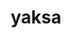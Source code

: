 ---
title: "yaksa"
layout: cache
categories: [package, develop]
meta: {"compilers": ["apple-clang@=16.0.0", "gcc@=11.4.0", "gcc@=12.3.0", "gcc@=12.4.0", "gcc@=7.3.1", "gcc@=7.5.0", "gcc@=9.4.0", "oneapi@=2024.2.1"], "num_specs": 98, "num_specs_by_stack": {"aws-isc": 1, "aws-isc-aarch64": 1, "aws-pcluster-neoverse_v1": 4, "build_systems": 4, "e4s": 25, "e4s-neoverse-v2": 16, "e4s-neoverse_v1": 10, "e4s-oneapi": 21, "e4s-power": 4, "e4s-rocm-external": 10, "hep": 5, "ml-darwin-aarch64-mps": 2, "root": 98, "tutorial": 10}, "oss": ["amzn2", "sequoia", "ubuntu18.04", "ubuntu20.04", "ubuntu22.04"], "platforms": ["darwin", "linux"], "stacks": ["aws-isc", "aws-isc-aarch64", "aws-pcluster-neoverse_v1", "build_systems", "e4s", "e4s-neoverse-v2", "e4s-neoverse_v1", "e4s-oneapi", "e4s-power", "e4s-rocm-external", "hep", "ml-darwin-aarch64-mps", "root", "tutorial"], "targets": ["aarch64", "neoverse_v1", "neoverse_v2", "ppc64le", "x86_64_v3"], "versions": ["0.3"]}
spec_details: [{"compiler": "gcc@=11.4.0", "hash": "2rs4mn6szqyvzryc4o3w32opz62zdcoz", "os": "ubuntu22.04", "platform": "linux", "size": "-", "stacks": ["hep", "root"], "target": "x86_64_v3", "variants": ["build_system=autotools", "~cuda", "~level_zero", "~rocm"], "versions": ["0.3"]}, {"compiler": "gcc@=11.4.0", "hash": "4cmfif3krk65je7cczkqeybvbilgc5zu", "os": "ubuntu22.04", "platform": "linux", "size": "-", "stacks": ["e4s-neoverse_v1", "root"], "target": "neoverse_v1", "variants": ["build_system=autotools", "~cuda", "~level_zero", "~rocm"], "versions": ["0.3"]}, {"compiler": "gcc@=9.4.0", "hash": "4l7lj6sr3gs36uh5sxmvj2ycflhixe57", "os": "ubuntu20.04", "platform": "linux", "size": "-", "stacks": ["e4s-power", "root"], "target": "ppc64le", "variants": ["build_system=autotools", "~cuda", "~level_zero", "~rocm"], "versions": ["0.3"]}, {"compiler": "gcc@=11.4.0", "hash": "4tbvi47wfxsfktayahw74trasrjbxu7h", "os": "ubuntu22.04", "platform": "linux", "size": "-", "stacks": ["e4s-neoverse-v2", "root"], "target": "neoverse_v2", "variants": ["build_system=autotools", "~cuda", "~level_zero", "~rocm"], "versions": ["0.3"]}, {"compiler": "gcc@=9.4.0", "hash": "5e6vo6dgds5ycvezsbvpnwew5p7ryesv", "os": "ubuntu20.04", "platform": "linux", "size": "-", "stacks": ["e4s-power", "root"], "target": "ppc64le", "variants": ["build_system=autotools", "~cuda", "~level_zero", "~rocm"], "versions": ["0.3"]}, {"compiler": "oneapi@=2024.2.1", "hash": "5jcbwadzud3ldehqhapu4rhxkjajiyqv", "os": "ubuntu22.04", "platform": "linux", "size": "-", "stacks": ["e4s-oneapi", "root"], "target": "x86_64_v3", "variants": ["build_system=autotools", "~cuda", "~level_zero", "~rocm"], "versions": ["0.3"]}, {"compiler": "oneapi@=2024.2.1", "hash": "5noxcmy5hjygj3u4f5xwciacdpeaathw", "os": "ubuntu22.04", "platform": "linux", "size": "-", "stacks": ["e4s-oneapi", "root"], "target": "x86_64_v3", "variants": ["build_system=autotools", "~cuda", "~level_zero", "~rocm"], "versions": ["0.3"]}, {"compiler": "oneapi@=2024.2.1", "hash": "5p622265cwnvmi3dlscmmnzszgh4emdp", "os": "ubuntu22.04", "platform": "linux", "size": "-", "stacks": ["e4s-oneapi", "root"], "target": "x86_64_v3", "variants": ["build_system=autotools", "~cuda", "~level_zero", "~rocm"], "versions": ["0.3"]}, {"compiler": "gcc@=12.4.0", "hash": "6jofn7uxzaw7jig26nef2gchjgjtt4nc", "os": "amzn2", "platform": "linux", "size": "-", "stacks": ["aws-pcluster-neoverse_v1", "root"], "target": "neoverse_v1", "variants": ["build_system=autotools", "~cuda", "~level_zero", "~rocm"], "versions": ["0.3"]}, {"compiler": "gcc@=11.4.0", "hash": "6otd2llwgf67ygw4qpou6d6zocuzaom4", "os": "ubuntu22.04", "platform": "linux", "size": "-", "stacks": ["e4s", "root"], "target": "x86_64_v3", "variants": ["build_system=autotools", "~cuda", "~level_zero", "~rocm"], "versions": ["0.3"]}, {"compiler": "gcc@=11.4.0", "hash": "76pkcjrg5q2hx2blrmfkmg4e4nvcxa5w", "os": "ubuntu22.04", "platform": "linux", "size": "-", "stacks": ["e4s", "root"], "target": "x86_64_v3", "variants": ["build_system=autotools", "~cuda", "~level_zero", "~rocm"], "versions": ["0.3"]}, {"compiler": "gcc@=11.4.0", "hash": "7d45tmf6r3kzlzmy7zmvfuxzldqwfk2n", "os": "ubuntu22.04", "platform": "linux", "size": "-", "stacks": ["e4s-neoverse-v2", "root"], "target": "neoverse_v2", "variants": ["build_system=autotools", "~cuda", "~level_zero", "~rocm"], "versions": ["0.3"]}, {"compiler": "oneapi@=2024.2.1", "hash": "7fpjkqw3f73sjvpjz5lz5p7qn3jmfbzr", "os": "ubuntu22.04", "platform": "linux", "size": "-", "stacks": ["e4s-oneapi", "root"], "target": "x86_64_v3", "variants": ["build_system=autotools", "~cuda", "~level_zero", "~rocm"], "versions": ["0.3"]}, {"compiler": "oneapi@=2024.2.1", "hash": "7yx3jurinx2jxvbjiyetpwv66uckfqss", "os": "ubuntu22.04", "platform": "linux", "size": "-", "stacks": ["e4s-oneapi", "root"], "target": "x86_64_v3", "variants": ["build_system=autotools", "~cuda", "~level_zero", "~rocm"], "versions": ["0.3"]}, {"compiler": "gcc@=12.4.0", "hash": "a4tnebtdtjuvm27qw2y7r677bsn6pmvs", "os": "amzn2", "platform": "linux", "size": "-", "stacks": ["aws-pcluster-neoverse_v1", "root"], "target": "neoverse_v1", "variants": ["build_system=autotools", "~cuda", "~level_zero", "~rocm"], "versions": ["0.3"]}, {"compiler": "gcc@=11.4.0", "hash": "a7loqiovhlegxql2f3peec7ofk5m5cs4", "os": "ubuntu22.04", "platform": "linux", "size": "-", "stacks": ["e4s", "root"], "target": "x86_64_v3", "variants": ["build_system=autotools", "~cuda", "~level_zero", "~rocm"], "versions": ["0.3"]}, {"compiler": "oneapi@=2024.2.1", "hash": "abb6uwdl5fwnzto5stx7yad56gq5hdh6", "os": "ubuntu22.04", "platform": "linux", "size": "-", "stacks": ["e4s-oneapi", "root"], "target": "x86_64_v3", "variants": ["build_system=autotools", "~cuda", "~level_zero", "~rocm"], "versions": ["0.3"]}, {"compiler": "oneapi@=2024.2.1", "hash": "ag2abd34oumb6z6wpihrysaotwqwqpiu", "os": "ubuntu22.04", "platform": "linux", "size": "-", "stacks": ["e4s-oneapi", "root"], "target": "x86_64_v3", "variants": ["build_system=autotools", "~cuda", "~level_zero", "~rocm"], "versions": ["0.3"]}, {"compiler": "gcc@=11.4.0", "hash": "ao4tn4447sajmep7xw3exkamrwrbbypd", "os": "ubuntu22.04", "platform": "linux", "size": "-", "stacks": ["e4s-neoverse-v2", "root"], "target": "neoverse_v2", "variants": ["build_system=autotools", "~cuda", "~level_zero", "~rocm"], "versions": ["0.3"]}, {"compiler": "gcc@=11.4.0", "hash": "ayg2tjcbonhx2rqgflz6srprtiezlhrx", "os": "ubuntu22.04", "platform": "linux", "size": "-", "stacks": ["e4s-neoverse-v2", "root"], "target": "neoverse_v2", "variants": ["build_system=autotools", "~cuda", "~level_zero", "~rocm"], "versions": ["0.3"]}, {"compiler": "gcc@=11.4.0", "hash": "b3n3x2fuv47khjo4m47mu4nw2epldejh", "os": "ubuntu22.04", "platform": "linux", "size": "-", "stacks": ["e4s", "root"], "target": "x86_64_v3", "variants": ["build_system=autotools", "~cuda", "~level_zero", "~rocm"], "versions": ["0.3"]}, {"compiler": "gcc@=7.5.0", "hash": "b4lqwmg5wk4sjrzzjw62nci2x7kwrter", "os": "ubuntu18.04", "platform": "linux", "size": "-", "stacks": ["build_systems", "root"], "target": "x86_64_v3", "variants": ["build_system=autotools", "~cuda", "~level_zero", "~rocm"], "versions": ["0.3"]}, {"compiler": "gcc@=11.4.0", "hash": "bayrcb6xucyv5psdtefbb3erubzrhf7d", "os": "ubuntu22.04", "platform": "linux", "size": "-", "stacks": ["e4s", "e4s-rocm-external", "root"], "target": "x86_64_v3", "variants": ["build_system=autotools", "~cuda", "~level_zero", "~rocm"], "versions": ["0.3"]}, {"compiler": "gcc@=11.4.0", "hash": "bxa7jxdt5qd6x5styfy2htrcea4vbtz5", "os": "ubuntu22.04", "platform": "linux", "size": "-", "stacks": ["e4s", "root"], "target": "x86_64_v3", "variants": ["build_system=autotools", "~cuda", "~level_zero", "~rocm"], "versions": ["0.3"]}, {"compiler": "gcc@=9.4.0", "hash": "ckz7dulj7cywvxuixfhccp22jtcibnzq", "os": "ubuntu20.04", "platform": "linux", "size": "-", "stacks": ["e4s-power", "root"], "target": "ppc64le", "variants": ["build_system=autotools", "~cuda", "~level_zero", "~rocm"], "versions": ["0.3"]}, {"compiler": "oneapi@=2024.2.1", "hash": "ctcrg4thfdti6yasonsrw4i45v3phkdl", "os": "ubuntu22.04", "platform": "linux", "size": "-", "stacks": ["e4s-oneapi", "root"], "target": "x86_64_v3", "variants": ["build_system=autotools", "~cuda", "~level_zero", "~rocm"], "versions": ["0.3"]}, {"compiler": "gcc@=11.4.0", "hash": "d5magm6b3dwpcinjtm26vdyjtwmkufpu", "os": "ubuntu22.04", "platform": "linux", "size": "-", "stacks": ["e4s-neoverse-v2", "root"], "target": "neoverse_v2", "variants": ["build_system=autotools", "~cuda", "~level_zero", "~rocm"], "versions": ["0.3"]}, {"compiler": "oneapi@=2024.2.1", "hash": "dmb35ofpyfspi4ot4hrk5nyk3ed3mbnp", "os": "ubuntu22.04", "platform": "linux", "size": "-", "stacks": ["e4s-oneapi", "root"], "target": "x86_64_v3", "variants": ["build_system=autotools", "~cuda", "~level_zero", "~rocm"], "versions": ["0.3"]}, {"compiler": "gcc@=12.3.0", "hash": "ds23vkevclmiqjwm2tjpmvcspy2zbsu7", "os": "ubuntu22.04", "platform": "linux", "size": "-", "stacks": ["root", "tutorial"], "target": "x86_64_v3", "variants": ["build_system=autotools", "~cuda", "~level_zero", "~rocm"], "versions": ["0.3"]}, {"compiler": "gcc@=11.4.0", "hash": "dtp5basfaiutew44rmmhn4apoaow6b6r", "os": "ubuntu22.04", "platform": "linux", "size": "-", "stacks": ["e4s-neoverse-v2", "root"], "target": "neoverse_v2", "variants": ["build_system=autotools", "~cuda", "~level_zero", "~rocm"], "versions": ["0.3"]}, {"compiler": "oneapi@=2024.2.1", "hash": "e6rwqigmle2y73z6mkv2jda6x2msarjd", "os": "ubuntu22.04", "platform": "linux", "size": "-", "stacks": ["e4s-oneapi", "root"], "target": "x86_64_v3", "variants": ["build_system=autotools", "~cuda", "~level_zero", "~rocm"], "versions": ["0.3"]}, {"compiler": "gcc@=11.4.0", "hash": "eukdbdaa4zeqsk2rxehsta3fncn5osem", "os": "ubuntu22.04", "platform": "linux", "size": "-", "stacks": ["e4s", "e4s-rocm-external", "root", "tutorial"], "target": "x86_64_v3", "variants": ["build_system=autotools", "~cuda", "~level_zero", "~rocm"], "versions": ["0.3"]}, {"compiler": "gcc@=11.4.0", "hash": "f66g5vhl4l5l24jaeymy65o7dnvize5j", "os": "ubuntu22.04", "platform": "linux", "size": "-", "stacks": ["e4s-neoverse_v1", "root"], "target": "neoverse_v1", "variants": ["build_system=autotools", "~cuda", "~level_zero", "~rocm"], "versions": ["0.3"]}, {"compiler": "gcc@=11.4.0", "hash": "fhtsdrr6i3lrdyv5fg3j3ymh3uvpvzev", "os": "ubuntu22.04", "platform": "linux", "size": "-", "stacks": ["e4s-neoverse-v2", "root"], "target": "neoverse_v2", "variants": ["build_system=autotools", "~cuda", "~level_zero", "~rocm"], "versions": ["0.3"]}, {"compiler": "oneapi@=2024.2.1", "hash": "fobgkiymikr2ejwixmbllzfvt6gu3cug", "os": "ubuntu22.04", "platform": "linux", "size": "-", "stacks": ["e4s-oneapi", "root"], "target": "x86_64_v3", "variants": ["build_system=autotools", "~cuda", "~level_zero", "~rocm"], "versions": ["0.3"]}, {"compiler": "gcc@=11.4.0", "hash": "fxgpnte7gnbly2ipfsii3afgksm6drck", "os": "ubuntu22.04", "platform": "linux", "size": "-", "stacks": ["e4s", "root"], "target": "x86_64_v3", "variants": ["build_system=autotools", "~cuda", "~level_zero", "~rocm"], "versions": ["0.3"]}, {"compiler": "gcc@=11.4.0", "hash": "gcaq6ey7jjf2dfwudxbjov5i7isszd4f", "os": "ubuntu22.04", "platform": "linux", "size": "-", "stacks": ["e4s", "e4s-rocm-external", "root"], "target": "x86_64_v3", "variants": ["build_system=autotools", "~cuda", "~level_zero", "~rocm"], "versions": ["0.3"]}, {"compiler": "gcc@=7.5.0", "hash": "getsluawbr75mof5h6qtd3jaap2js2o4", "os": "ubuntu18.04", "platform": "linux", "size": "-", "stacks": ["build_systems", "root"], "target": "x86_64_v3", "variants": ["build_system=autotools", "~cuda", "~level_zero", "~rocm"], "versions": ["0.3"]}, {"compiler": "gcc@=11.4.0", "hash": "graau4tslhilbno572mrytjrdmzwj4dq", "os": "ubuntu22.04", "platform": "linux", "size": "-", "stacks": ["e4s", "e4s-rocm-external", "root", "tutorial"], "target": "x86_64_v3", "variants": ["build_system=autotools", "~cuda", "~level_zero", "~rocm"], "versions": ["0.3"]}, {"compiler": "gcc@=12.3.0", "hash": "h6m65f3lqaklbeizpyjnlarlh4rvlp63", "os": "ubuntu22.04", "platform": "linux", "size": "-", "stacks": ["root", "tutorial"], "target": "x86_64_v3", "variants": ["build_system=autotools", "~cuda", "~level_zero", "~rocm"], "versions": ["0.3"]}, {"compiler": "oneapi@=2024.2.1", "hash": "hc22beoio5w52iwi74ai7vjqkcg7vctw", "os": "ubuntu22.04", "platform": "linux", "size": "-", "stacks": ["e4s-oneapi", "root"], "target": "x86_64_v3", "variants": ["build_system=autotools", "~cuda", "~level_zero", "~rocm"], "versions": ["0.3"]}, {"compiler": "gcc@=12.4.0", "hash": "hejniseuq6zjfi4shambe3rd4sbjjsps", "os": "amzn2", "platform": "linux", "size": "-", "stacks": ["aws-pcluster-neoverse_v1", "root"], "target": "neoverse_v1", "variants": ["build_system=autotools", "~cuda", "~level_zero", "~rocm"], "versions": ["0.3"]}, {"compiler": "gcc@=11.4.0", "hash": "hugeqxjwy6vyilmuk4wknltcza5j4zb3", "os": "ubuntu22.04", "platform": "linux", "size": "-", "stacks": ["e4s", "root"], "target": "x86_64_v3", "variants": ["build_system=autotools", "~cuda", "~level_zero", "~rocm"], "versions": ["0.3"]}, {"compiler": "gcc@=12.3.0", "hash": "jmv25pz5wjxfeixl3wzzuaopqd5p5u2u", "os": "ubuntu22.04", "platform": "linux", "size": "-", "stacks": ["root", "tutorial"], "target": "x86_64_v3", "variants": ["build_system=autotools", "~cuda", "~level_zero", "~rocm"], "versions": ["0.3"]}, {"compiler": "gcc@=9.4.0", "hash": "jrphi3oxdpj43fopoadrq3wpgqicm4bn", "os": "ubuntu20.04", "platform": "linux", "size": "-", "stacks": ["e4s-power", "root"], "target": "ppc64le", "variants": ["build_system=autotools", "~cuda", "~level_zero", "~rocm"], "versions": ["0.3"]}, {"compiler": "gcc@=7.3.1", "hash": "jtih2ltjrgawrshtybkthht3witmpe6z", "os": "amzn2", "platform": "linux", "size": "-", "stacks": ["aws-isc-aarch64", "root"], "target": "aarch64", "variants": ["build_system=autotools", "~cuda", "~level_zero", "~rocm"], "versions": ["0.3"]}, {"compiler": "oneapi@=2024.2.1", "hash": "k6xjrg2qxo6ip2ufjasqcfgq57gb3mbp", "os": "ubuntu22.04", "platform": "linux", "size": "-", "stacks": ["e4s-oneapi", "root"], "target": "x86_64_v3", "variants": ["build_system=autotools", "~cuda", "~level_zero", "~rocm"], "versions": ["0.3"]}, {"compiler": "gcc@=11.4.0", "hash": "kihqs5inrwxxuqoewfdxudvhnktvewzu", "os": "ubuntu22.04", "platform": "linux", "size": "-", "stacks": ["e4s-neoverse_v1", "root"], "target": "neoverse_v1", "variants": ["build_system=autotools", "~cuda", "~level_zero", "~rocm"], "versions": ["0.3"]}, {"compiler": "gcc@=11.4.0", "hash": "kk42fdhgx7dprybb2maxqqj3yynrzexj", "os": "ubuntu22.04", "platform": "linux", "size": "-", "stacks": ["e4s-neoverse_v1", "root"], "target": "neoverse_v1", "variants": ["build_system=autotools", "~cuda", "~level_zero", "~rocm"], "versions": ["0.3"]}, {"compiler": "oneapi@=2024.2.1", "hash": "kkc3r56ycig4cmvkfvbmxu5fnw4xpjtz", "os": "ubuntu22.04", "platform": "linux", "size": "-", "stacks": ["e4s-oneapi", "root"], "target": "x86_64_v3", "variants": ["build_system=autotools", "~cuda", "~level_zero", "~rocm"], "versions": ["0.3"]}, {"compiler": "gcc@=7.5.0", "hash": "kqf4jiplhqeqiisyv5c3dfa6xmc3zclk", "os": "ubuntu18.04", "platform": "linux", "size": "-", "stacks": ["build_systems", "root"], "target": "x86_64_v3", "variants": ["build_system=autotools", "~cuda", "~level_zero", "~rocm"], "versions": ["0.3"]}, {"compiler": "gcc@=11.4.0", "hash": "kxw7botf4nto7fzpiohd546bhk7c3w3g", "os": "ubuntu22.04", "platform": "linux", "size": "-", "stacks": ["e4s-neoverse_v1", "root"], "target": "neoverse_v1", "variants": ["build_system=autotools", "~cuda", "~level_zero", "~rocm"], "versions": ["0.3"]}, {"compiler": "gcc@=11.4.0", "hash": "l56w6nuvqw2ha72vy3a7ab5gf3uwrhp2", "os": "ubuntu22.04", "platform": "linux", "size": "-", "stacks": ["e4s-neoverse_v1", "root"], "target": "neoverse_v1", "variants": ["build_system=autotools", "~cuda", "~level_zero", "~rocm"], "versions": ["0.3"]}, {"compiler": "gcc@=11.4.0", "hash": "l7ev7ajr6vxwplqyn2txp57hjnypixky", "os": "ubuntu22.04", "platform": "linux", "size": "-", "stacks": ["e4s", "e4s-rocm-external", "root", "tutorial"], "target": "x86_64_v3", "variants": ["build_system=autotools", "~cuda", "~level_zero", "~rocm"], "versions": ["0.3"]}, {"compiler": "gcc@=11.4.0", "hash": "lugkahvddawvg5jovhrzefzn4sou4ezj", "os": "ubuntu22.04", "platform": "linux", "size": "-", "stacks": ["hep", "root"], "target": "x86_64_v3", "variants": ["build_system=autotools", "~cuda", "~level_zero", "~rocm"], "versions": ["0.3"]}, {"compiler": "gcc@=11.4.0", "hash": "m3pqog3yfcxdxncwgcmotcs33efdhb6q", "os": "ubuntu22.04", "platform": "linux", "size": "-", "stacks": ["e4s-neoverse_v1", "root"], "target": "neoverse_v1", "variants": ["build_system=autotools", "~cuda", "~level_zero", "~rocm"], "versions": ["0.3"]}, {"compiler": "apple-clang@=16.0.0", "hash": "mg3uojfe3imew3tnw3ymtssaawbkfv7e", "os": "sequoia", "platform": "darwin", "size": "-", "stacks": ["ml-darwin-aarch64-mps", "root"], "target": "aarch64", "variants": ["build_system=autotools", "~cuda", "~level_zero", "~rocm"], "versions": ["0.3"]}, {"compiler": "oneapi@=2024.2.1", "hash": "mlw6yb4gf3kpq4sfyak2eua3wxv5edx5", "os": "ubuntu22.04", "platform": "linux", "size": "-", "stacks": ["e4s-oneapi", "root"], "target": "x86_64_v3", "variants": ["build_system=autotools", "~cuda", "~level_zero", "~rocm"], "versions": ["0.3"]}, {"compiler": "gcc@=11.4.0", "hash": "mntn3ieurt7sc4pdzc4osnos32z4zbth", "os": "ubuntu22.04", "platform": "linux", "size": "-", "stacks": ["e4s", "e4s-rocm-external", "root"], "target": "x86_64_v3", "variants": ["build_system=autotools", "~cuda", "~level_zero", "~rocm"], "versions": ["0.3"]}, {"compiler": "oneapi@=2024.2.1", "hash": "mwleetwujvqbw33afmnmzzievx5c2bhq", "os": "ubuntu22.04", "platform": "linux", "size": "-", "stacks": ["e4s-oneapi", "root"], "target": "x86_64_v3", "variants": ["build_system=autotools", "~cuda", "~level_zero", "~rocm"], "versions": ["0.3"]}, {"compiler": "gcc@=11.4.0", "hash": "n7m7kkhegl7fy3njexjfnfavlclimd5d", "os": "ubuntu22.04", "platform": "linux", "size": "-", "stacks": ["e4s-neoverse-v2", "root"], "target": "neoverse_v2", "variants": ["build_system=autotools", "~cuda", "~level_zero", "~rocm"], "versions": ["0.3"]}, {"compiler": "gcc@=11.4.0", "hash": "npjgj2ke4gu7pwfjrl6cdtvslfakng57", "os": "ubuntu22.04", "platform": "linux", "size": "-", "stacks": ["e4s-neoverse-v2", "root"], "target": "neoverse_v2", "variants": ["build_system=autotools", "~cuda", "~level_zero", "~rocm"], "versions": ["0.3"]}, {"compiler": "gcc@=11.4.0", "hash": "ny256lu2vuq2kg67wlpbvl4t7j4if3jy", "os": "ubuntu22.04", "platform": "linux", "size": "-", "stacks": ["e4s", "root"], "target": "x86_64_v3", "variants": ["build_system=autotools", "~cuda", "~level_zero", "~rocm"], "versions": ["0.3"]}, {"compiler": "gcc@=11.4.0", "hash": "okg6thfne63zpc7uqczf72r7wrcdai6v", "os": "ubuntu22.04", "platform": "linux", "size": "-", "stacks": ["e4s", "root"], "target": "x86_64_v3", "variants": ["build_system=autotools", "~cuda", "~level_zero", "~rocm"], "versions": ["0.3"]}, {"compiler": "gcc@=11.4.0", "hash": "opkwo5xxji4w424ftael5xlmvaafe6aw", "os": "ubuntu22.04", "platform": "linux", "size": "-", "stacks": ["hep", "root"], "target": "x86_64_v3", "variants": ["build_system=autotools", "~cuda", "~level_zero", "~rocm"], "versions": ["0.3"]}, {"compiler": "gcc@=11.4.0", "hash": "p6vae7tihjvtdek7pvubc5qktglxoson", "os": "ubuntu22.04", "platform": "linux", "size": "-", "stacks": ["e4s", "e4s-rocm-external", "root", "tutorial"], "target": "x86_64_v3", "variants": ["build_system=autotools", "~cuda", "~level_zero", "~rocm"], "versions": ["0.3"]}, {"compiler": "gcc@=11.4.0", "hash": "pdrs2fozasrrte6tvvbpn7c34kuiecg2", "os": "ubuntu22.04", "platform": "linux", "size": "-", "stacks": ["e4s-neoverse-v2", "root"], "target": "neoverse_v2", "variants": ["build_system=autotools", "~cuda", "~level_zero", "~rocm"], "versions": ["0.3"]}, {"compiler": "gcc@=11.4.0", "hash": "ppa2bi22khv6omqzh7k3tygdzu3ockro", "os": "ubuntu22.04", "platform": "linux", "size": "-", "stacks": ["e4s-neoverse-v2", "root"], "target": "neoverse_v2", "variants": ["build_system=autotools", "~cuda", "~level_zero", "~rocm"], "versions": ["0.3"]}, {"compiler": "gcc@=11.4.0", "hash": "prrupqcbrfsapnmnf5qde34ybwja37jb", "os": "ubuntu22.04", "platform": "linux", "size": "-", "stacks": ["e4s-neoverse_v1", "root"], "target": "neoverse_v1", "variants": ["build_system=autotools", "~cuda", "~level_zero", "~rocm"], "versions": ["0.3"]}, {"compiler": "oneapi@=2024.2.1", "hash": "pvkekr6nrnnxscz3c2povcjq5azgjljr", "os": "ubuntu22.04", "platform": "linux", "size": "-", "stacks": ["e4s-oneapi", "root"], "target": "x86_64_v3", "variants": ["build_system=autotools", "~cuda", "~level_zero", "~rocm"], "versions": ["0.3"]}, {"compiler": "gcc@=11.4.0", "hash": "pwd5pxtz3hgj5fdyhezjn3vqcde37ihk", "os": "ubuntu22.04", "platform": "linux", "size": "-", "stacks": ["hep", "root"], "target": "x86_64_v3", "variants": ["build_system=autotools", "~cuda", "~level_zero", "~rocm"], "versions": ["0.3"]}, {"compiler": "gcc@=11.4.0", "hash": "q2tmlhk3acb3vjplksnhkumxxrgp7eaw", "os": "ubuntu22.04", "platform": "linux", "size": "-", "stacks": ["e4s", "root"], "target": "x86_64_v3", "variants": ["build_system=autotools", "~cuda", "~level_zero", "~rocm"], "versions": ["0.3"]}, {"compiler": "gcc@=12.3.0", "hash": "qqbn5zhytkhk2q7vyv2vel7gfz6mey76", "os": "ubuntu22.04", "platform": "linux", "size": "-", "stacks": ["root", "tutorial"], "target": "x86_64_v3", "variants": ["build_system=autotools", "~cuda", "~level_zero", "~rocm"], "versions": ["0.3"]}, {"compiler": "gcc@=11.4.0", "hash": "r337nhcmbl4ehofbpfuetskhmhnubpkx", "os": "ubuntu22.04", "platform": "linux", "size": "-", "stacks": ["e4s-neoverse_v1", "root"], "target": "neoverse_v1", "variants": ["build_system=autotools", "~cuda", "~level_zero", "~rocm"], "versions": ["0.3"]}, {"compiler": "apple-clang@=16.0.0", "hash": "rg7jen53olnmgrylrrfxvwvvyqxo6zoi", "os": "sequoia", "platform": "darwin", "size": "-", "stacks": ["ml-darwin-aarch64-mps", "root"], "target": "aarch64", "variants": ["build_system=autotools", "~cuda", "~level_zero", "~rocm"], "versions": ["0.3"]}, {"compiler": "gcc@=7.3.1", "hash": "rrrpmmc5svtmjkovo3egeppp4l456ql3", "os": "amzn2", "platform": "linux", "size": "-", "stacks": ["aws-isc", "root"], "target": "x86_64_v3", "variants": ["build_system=autotools", "~cuda", "~level_zero", "~rocm"], "versions": ["0.3"]}, {"compiler": "gcc@=11.4.0", "hash": "rt4z7rafl274up3ib366teon3yutj2sx", "os": "ubuntu22.04", "platform": "linux", "size": "-", "stacks": ["e4s-neoverse-v2", "root"], "target": "neoverse_v2", "variants": ["build_system=autotools", "~cuda", "~level_zero", "~rocm"], "versions": ["0.3"]}, {"compiler": "gcc@=7.5.0", "hash": "rxdby3sau7hbwjbyurdk7drb4qda7pi4", "os": "ubuntu18.04", "platform": "linux", "size": "-", "stacks": ["build_systems", "root"], "target": "x86_64_v3", "variants": ["build_system=autotools", "~cuda", "~level_zero", "~rocm"], "versions": ["0.3"]}, {"compiler": "oneapi@=2024.2.1", "hash": "sh3dyyqs4n6jwgziztclckedwjpvol4k", "os": "ubuntu22.04", "platform": "linux", "size": "-", "stacks": ["e4s-oneapi", "root"], "target": "x86_64_v3", "variants": ["build_system=autotools", "~cuda", "~level_zero", "~rocm"], "versions": ["0.3"]}, {"compiler": "gcc@=11.4.0", "hash": "sv6fkpj64dijq23pxqsqvd5fvodwg5wx", "os": "ubuntu22.04", "platform": "linux", "size": "-", "stacks": ["e4s-neoverse_v1", "root"], "target": "neoverse_v1", "variants": ["build_system=autotools", "~cuda", "~level_zero", "~rocm"], "versions": ["0.3"]}, {"compiler": "gcc@=11.4.0", "hash": "syih4gbvrasu3rlpdswklj5vedu35ajl", "os": "ubuntu22.04", "platform": "linux", "size": "-", "stacks": ["e4s-neoverse-v2", "root"], "target": "neoverse_v2", "variants": ["build_system=autotools", "~cuda", "~level_zero", "~rocm"], "versions": ["0.3"]}, {"compiler": "oneapi@=2024.2.1", "hash": "tafkjzw53inqw7nw3jxb7wjy76ferfde", "os": "ubuntu22.04", "platform": "linux", "size": "-", "stacks": ["e4s-oneapi", "root"], "target": "x86_64_v3", "variants": ["build_system=autotools", "~cuda", "~level_zero", "~rocm"], "versions": ["0.3"]}, {"compiler": "gcc@=11.4.0", "hash": "tfotp6voyc3yvxjhkk5naefbc6ydtf5q", "os": "ubuntu22.04", "platform": "linux", "size": "-", "stacks": ["e4s", "e4s-rocm-external", "root"], "target": "x86_64_v3", "variants": ["build_system=autotools", "~cuda", "~level_zero", "~rocm"], "versions": ["0.3"]}, {"compiler": "gcc@=11.4.0", "hash": "tlnzybqtvdampush2tqq23cp7d2oxmxq", "os": "ubuntu22.04", "platform": "linux", "size": "-", "stacks": ["e4s", "root"], "target": "x86_64_v3", "variants": ["build_system=autotools", "~cuda", "~level_zero", "~rocm"], "versions": ["0.3"]}, {"compiler": "gcc@=11.4.0", "hash": "tsmkz7737u7j54uppakjjujh3cjqlg75", "os": "ubuntu22.04", "platform": "linux", "size": "-", "stacks": ["e4s", "e4s-rocm-external", "root"], "target": "x86_64_v3", "variants": ["build_system=autotools", "~cuda", "~level_zero", "~rocm"], "versions": ["0.3"]}, {"compiler": "gcc@=11.4.0", "hash": "u5tvg2ltbvceozk2vtm2sq75v6pxzs4o", "os": "ubuntu22.04", "platform": "linux", "size": "-", "stacks": ["hep", "root"], "target": "x86_64_v3", "variants": ["build_system=autotools", "~cuda", "~level_zero", "~rocm"], "versions": ["0.3"]}, {"compiler": "gcc@=12.4.0", "hash": "umjtjft5w3bvzf5yqgpkpi4wqoafjvim", "os": "amzn2", "platform": "linux", "size": "-", "stacks": ["aws-pcluster-neoverse_v1", "root"], "target": "neoverse_v1", "variants": ["build_system=autotools", "~cuda", "~level_zero", "~rocm"], "versions": ["0.3"]}, {"compiler": "gcc@=11.4.0", "hash": "vddn42p7zy6hufs5z64r7mbh2xrobgvt", "os": "ubuntu22.04", "platform": "linux", "size": "-", "stacks": ["e4s", "root"], "target": "x86_64_v3", "variants": ["build_system=autotools", "~cuda", "~level_zero", "~rocm"], "versions": ["0.3"]}, {"compiler": "oneapi@=2024.2.1", "hash": "w4ol2ww6gjjbtzvrmzdt2m2jktja76mw", "os": "ubuntu22.04", "platform": "linux", "size": "-", "stacks": ["e4s-oneapi", "root"], "target": "x86_64_v3", "variants": ["build_system=autotools", "~cuda", "~level_zero", "~rocm"], "versions": ["0.3"]}, {"compiler": "gcc@=11.4.0", "hash": "x3przihedah6w4s7wsvksfucihtpub2k", "os": "ubuntu22.04", "platform": "linux", "size": "-", "stacks": ["e4s", "e4s-rocm-external", "root", "tutorial"], "target": "x86_64_v3", "variants": ["build_system=autotools", "~cuda", "~level_zero", "~rocm"], "versions": ["0.3"]}, {"compiler": "gcc@=11.4.0", "hash": "x7lq2qizyx6roxtfljudgdma4fxjpkjj", "os": "ubuntu22.04", "platform": "linux", "size": "-", "stacks": ["e4s", "root"], "target": "x86_64_v3", "variants": ["build_system=autotools", "~cuda", "~level_zero", "~rocm"], "versions": ["0.3"]}, {"compiler": "gcc@=11.4.0", "hash": "xo5r2f6v7wlwm6aj37wghb7x2b6ftrlm", "os": "ubuntu22.04", "platform": "linux", "size": "-", "stacks": ["e4s-neoverse-v2", "root"], "target": "neoverse_v2", "variants": ["build_system=autotools", "~cuda", "~level_zero", "~rocm"], "versions": ["0.3"]}, {"compiler": "oneapi@=2024.2.1", "hash": "y324c63pcpjonzsi3yyfbvvexv2ir43e", "os": "ubuntu22.04", "platform": "linux", "size": "-", "stacks": ["e4s-oneapi", "root"], "target": "x86_64_v3", "variants": ["build_system=autotools", "~cuda", "~level_zero", "~rocm"], "versions": ["0.3"]}, {"compiler": "gcc@=11.4.0", "hash": "ymfdo3iufalkfglgydjy2sxa5kajdw46", "os": "ubuntu22.04", "platform": "linux", "size": "-", "stacks": ["e4s-neoverse-v2", "root"], "target": "neoverse_v2", "variants": ["build_system=autotools", "~cuda", "~level_zero", "~rocm"], "versions": ["0.3"]}, {"compiler": "gcc@=11.4.0", "hash": "yzpi5wermoukc2su7gvjmkav3i5wez5e", "os": "ubuntu22.04", "platform": "linux", "size": "-", "stacks": ["e4s-neoverse-v2", "root"], "target": "neoverse_v2", "variants": ["build_system=autotools", "~cuda", "~level_zero", "~rocm"], "versions": ["0.3"]}, {"compiler": "gcc@=12.3.0", "hash": "zmixrhbtinh4eicyyub5dbd57s4um7op", "os": "ubuntu22.04", "platform": "linux", "size": "-", "stacks": ["root", "tutorial"], "target": "x86_64_v3", "variants": ["build_system=autotools", "~cuda", "~level_zero", "~rocm"], "versions": ["0.3"]}, {"compiler": "gcc@=11.4.0", "hash": "zqgarusuagmc2yzw4cqorxnt5fy6h2en", "os": "ubuntu22.04", "platform": "linux", "size": "-", "stacks": ["e4s", "root"], "target": "x86_64_v3", "variants": ["build_system=autotools", "~cuda", "~level_zero", "~rocm"], "versions": ["0.3"]}, {"compiler": "gcc@=11.4.0", "hash": "zriol64z7l56hutnc42tjxriusjkw3mw", "os": "ubuntu22.04", "platform": "linux", "size": "-", "stacks": ["e4s", "root"], "target": "x86_64_v3", "variants": ["build_system=autotools", "~cuda", "~level_zero", "~rocm"], "versions": ["0.3"]}]
---